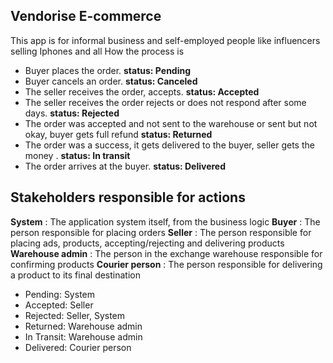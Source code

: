 ## Vendorise E-commerce

This app is for informal business and self-employed people like influencers selling Iphones and all
How the process is

- Buyer places the order. **status: Pending**
- Buyer cancels an order. **status: Canceled**
- The seller receives the order, accepts. **status: Accepted**
- The seller receives the order rejects or does not respond after some days. **status: Rejected**
- The order was accepted and not sent to the warehouse or sent but not okay, buyer gets full refund **status: Returned**
- The order was a success, it gets delivered to the buyer, seller gets the money . **status: In transit**
- The order arrives at the buyer. **status: Delivered**

## Stakeholders responsible for actions

**System** : The application system itself, from the business logic
**Buyer** : The person responsible for placing orders
**Seller** : The person responsible for placing ads, products, accepting/rejecting and delivering products
**Warehouse admin** : The person in the exchange warehouse responsible for confirming products
**Courier person** : The person responsible for delivering a product to its final destination

- Pending: System
- Accepted: Seller
- Rejected: Seller, System
- Returned: Warehouse admin
- In Transit: Warehouse admin
- Delivered: Courier person
